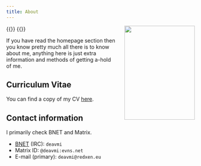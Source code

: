 ```yaml
---
title: About
---
```


{{<bruh>}}
<img src="/img/about_profile_picture.jpg" width=188 height=251 style="float:right;gap;margin-left:20px">
{{</bruh>}}

If you have read the homepage section then you know pretty much all there is to know about me, anything here is just extra information and methods of getting a-hold of me.

## Curriculum Vitae

You can find a copy of my CV [here](/cv.pdf).

## Contact information

I primarily check BNET and Matrix.

* [BNET](/projects/bonobonet) (IRC): `deavmi`
* Matrix ID: `@deavmi:evns.net`
* E-mail (primary): `deavmi@redxen.eu`
